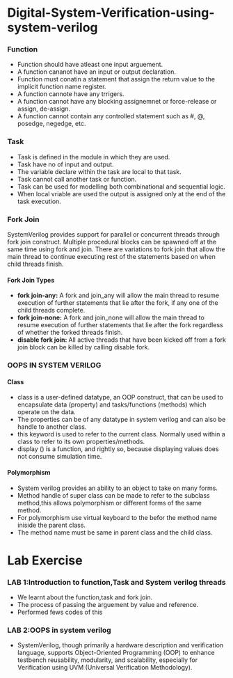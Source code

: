 # Digital-System-Verification-using-system-verilog
### Function
- Function should have atleast one input arguement.<br>
- A function cananot have an input or output declaration.<br>
- Function must conatin a statement that assign the return value to the implicit function name register.<br>
- A function cannote have any trrigers.<br>
- A function cannot have any blocking assignemnet or force-release or assign, de-assign.<br>
- A function cannot contain any controlled statement such as #, @, posedge, negedge, etc.<br>
### Task
- Task is defined in the module in which they are  used.<br>
- Task have no of input and output.<br>
- The variable declare within the task are local to that task.<br>
- Task cannot call another task or function.<br>
- Task can be used for modelling both combinational and sequential logic.<br>
- When local vriable are used the output is assigned only at the end of the task execution.<br>
### Fork Join
SystemVerilog provides support for parallel or concurrent threads through fork join construct. Multiple procedural blocks can be spawned off at the same time using fork and join. There are variations to fork join that allow the main thread to continue executing rest of the statements based on when child threads finish.
#### Fork Join Types
- <b>fork join-any:</b> A fork and join_any will allow the main thread to resume execution of further statements that lie after the fork, if any one of the child threads complete.
- <b> fork join-none:</b> A fork and join_none will allow the main thread to resume execution of further statements that lie after the fork regardless of whether the forked threads finish.
- <b> disable fork join: </b> All active threads that have been kicked off from a fork join block can be killed by calling disable fork.
### OOPS IN SYSTEM VERILOG
#### Class
- class is a user-defined datatype, an OOP construct, that can be used to encapsulate data (property) and tasks/functions (methods) which operate on the data.
- The properties can be of any datatype in system verilog and can also be handle to another class.
- this keyword is used to refer to the current class. Normally used within a class to refer to its own properties/methods.
- display () is a function, and rightly so, because displaying values does not consume simulation time.
#### Polymorphism
- System verilog provides  an ability to an object to take on many forms.
- Method handle of super class can be made to refer to the subclass method,this allows polymorphism or different forms of the same method.
- For polymorphism use virtual keyboard to the befor the method name iniside the parent class.
- The method name must be same in parent class and the child class.

# Lab Exercise
### LAB 1:Introduction to function,Task and System verilog threads
- We learnt about the function,task and fork join.
- The process of passing the arguement by value and reference.
- Performed fews codes of this
### LAB 2:OOPS in system verilog
- SystemVerilog, though primarily a hardware description and verification language, supports Object-Oriented Programming (OOP) to enhance testbench reusability, modularity, and scalability, especially for Verification using UVM (Universal Verification Methodology).
